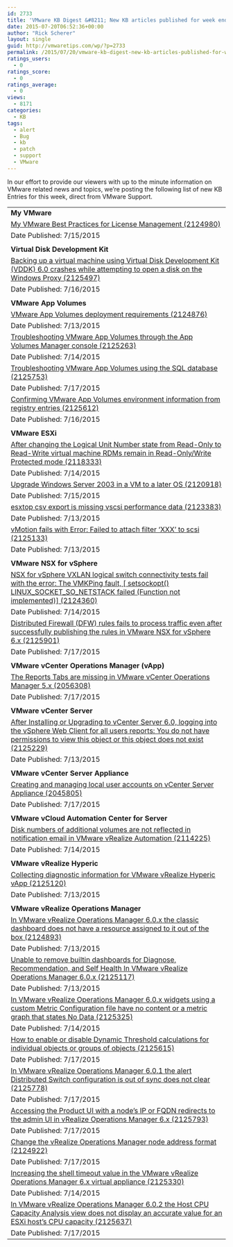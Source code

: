 ```yaml
---
id: 2733
title: 'VMware KB Digest &#8211; New KB articles published for week ending 7/18/15'
date: 2015-07-20T06:52:36+00:00
author: "Rick Scherer"
layout: single
guid: http://vmwaretips.com/wp/?p=2733
permalink: /2015/07/20/vmware-kb-digest-new-kb-articles-published-for-week-ending-71815/
ratings_users:
  - 0
ratings_score:
  - 0
ratings_average:
  - 0
views:
  - 8171
categories:
  - KB
tags:
  - alert
  - Bug
  - kb
  - patch
  - support
  - VMware
---
```

In our effort to provide our viewers with up to the minute information on VMware related news and topics, we&#8217;re posting the following list of new KB Entries for this week, direct from VMware Support.

<!--more-->

<table border="0" cellspacing="0" cellpadding="0">
  <tr>
    <td valign="top" width="727">
      <strong>My VMware</strong>
    </td>
  </tr>
  
  <tr>
    <td valign="top" width="727">
      <a href="http://vmw.re/1fYbPU4">My VMware Best Practices for License Management (2124980)</a>
    </td>
  </tr>
  
  <tr>
    <td valign="top" width="727">
      Date Published: 7/15/2015
    </td>
  </tr>
  
  <tr>
    <td valign="top" width="727">
    </td>
  </tr>
  
  <tr>
    <td valign="top" width="727">
      <strong>Virtual Disk Development Kit</strong>
    </td>
  </tr>
  
  <tr>
    <td valign="top" width="727">
      <a href="http://vmw.re/1KghVsQ">Backing up a virtual machine using Virtual Disk Development Kit (VDDK) 6.0 crashes while attempting to open a disk on the Windows Proxy (2125497)</a>
    </td>
  </tr>
  
  <tr>
    <td valign="top" width="727">
      Date Published: 7/16/2015
    </td>
  </tr>
  
  <tr>
    <td valign="top" width="727">
    </td>
  </tr>
  
  <tr>
    <td valign="top" width="727">
      <strong>VMware App Volumes</strong>
    </td>
  </tr>
  
  <tr>
    <td valign="top" width="727">
      <a href="http://vmw.re/1fYbPU8">VMware App Volumes deployment requirements (2124876)</a>
    </td>
  </tr>
  
  <tr>
    <td valign="top" width="727">
      Date Published: 7/13/2015
    </td>
  </tr>
  
  <tr>
    <td valign="top" width="727">
      <a href="http://vmw.re/1KghVJ6">Troubleshooting VMware App Volumes through the App Volumes Manager console (2125263)</a>
    </td>
  </tr>
  
  <tr>
    <td valign="top" width="727">
      Date Published: 7/14/2015
    </td>
  </tr>
  
  <tr>
    <td valign="top" width="727">
      <a href="http://vmw.re/1fYbS21">Troubleshooting VMware App Volumes using the SQL database (2125753)</a>
    </td>
  </tr>
  
  <tr>
    <td valign="top" width="727">
      Date Published: 7/17/2015
    </td>
  </tr>
  
  <tr>
    <td valign="top" width="727">
      <a href="http://vmw.re/1KghY7P">Confirming VMware App Volumes environment information from registry entries (2125612)</a>
    </td>
  </tr>
  
  <tr>
    <td valign="top" width="727">
      Date Published: 7/16/2015
    </td>
  </tr>
  
  <tr>
    <td valign="top" width="727">
    </td>
  </tr>
  
  <tr>
    <td valign="top" width="727">
      <strong>VMware ESXi</strong>
    </td>
  </tr>
  
  <tr>
    <td valign="top" width="727">
      <a href="http://vmw.re/1fYbQao">After changing the Logical Unit Number state from Read-Only to Read-Write virtual machine RDMs remain in Read-Only/Write Protected mode (2118333)</a>
    </td>
  </tr>
  
  <tr>
    <td valign="top" width="727">
      Date Published: 7/14/2015
    </td>
  </tr>
  
  <tr>
    <td valign="top" width="727">
      <a href="http://vmw.re/1KghY7R">Upgrade Windows Server 2003 in a VM to a later OS (2120918)</a>
    </td>
  </tr>
  
  <tr>
    <td valign="top" width="727">
      Date Published: 7/15/2015
    </td>
  </tr>
  
  <tr>
    <td valign="top" width="727">
      <a href="http://vmw.re/1fYbQaq">esxtop csv export is missing vscsi performance data (2123383)</a>
    </td>
  </tr>
  
  <tr>
    <td valign="top" width="727">
      Date Published: 7/13/2015
    </td>
  </tr>
  
  <tr>
    <td valign="top" width="727">
      <a href="http://vmw.re/1fYbQas">vMotion fails with Error: Failed to attach filter &#8216;XXX&#8217; to scsi (2125133)</a>
    </td>
  </tr>
  
  <tr>
    <td valign="top" width="727">
      Date Published: 7/13/2015
    </td>
  </tr>
  
  <tr>
    <td valign="top" width="727">
    </td>
  </tr>
  
  <tr>
    <td valign="top" width="727">
      <strong>VMware NSX for vSphere</strong>
    </td>
  </tr>
  
  <tr>
    <td valign="top" width="727">
      <a href="http://vmw.re/1fYbQau">NSX for vSphere VXLAN logical switch connectivity tests fail with the error: The VMKPing fault, [ setsockopt() LINUX_SOCKET_SO_NETSTACK failed (Function not implemented)] (2124360)</a>
    </td>
  </tr>
  
  <tr>
    <td valign="top" width="727">
      Date Published: 7/14/2015
    </td>
  </tr>
  
  <tr>
    <td valign="top" width="727">
      <a href="http://vmw.re/1fYbQaw">Distributed Firewall (DFW) rules fails to process traffic even after successfully publishing the rules in VMware NSX for vSphere 6.x (2125901)</a>
    </td>
  </tr>
  
  <tr>
    <td valign="top" width="727">
      Date Published: 7/17/2015
    </td>
  </tr>
  
  <tr>
    <td valign="top" width="727">
    </td>
  </tr>
  
  <tr>
    <td valign="top" width="727">
      <strong>VMware vCenter Operations Manager (vApp)</strong>
    </td>
  </tr>
  
  <tr>
    <td valign="top" width="727">
      <a href="http://vmw.re/1fYbQay">The Reports Tabs are missing in VMware vCenter Operations Manager 5.x (2056308)</a>
    </td>
  </tr>
  
  <tr>
    <td valign="top" width="727">
      Date Published: 7/17/2015
    </td>
  </tr>
  
  <tr>
    <td valign="top" width="727">
    </td>
  </tr>
  
  <tr>
    <td valign="top" width="727">
      <strong>VMware vCenter Server</strong>
    </td>
  </tr>
  
  <tr>
    <td valign="top" width="727">
      <a href="http://vmw.re/1KghVJc">After Installing or Upgrading to vCenter Server 6.0, logging into the vSphere Web Client for all users reports: You do not have permissions to view this object or this object does not exist (2125229)</a>
    </td>
  </tr>
  
  <tr>
    <td valign="top" width="727">
      Date Published: 7/13/2015
    </td>
  </tr>
  
  <tr>
    <td valign="top" width="727">
    </td>
  </tr>
  
  <tr>
    <td valign="top" width="727">
      <strong>VMware vCenter Server Appliance</strong>
    </td>
  </tr>
  
  <tr>
    <td valign="top" width="727">
      <a href="http://vmw.re/1KghVJe">Creating and managing local user accounts on vCenter Server Appliance (2045805)</a>
    </td>
  </tr>
  
  <tr>
    <td valign="top" width="727">
      Date Published: 7/17/2015
    </td>
  </tr>
  
  <tr>
    <td valign="top" width="727">
    </td>
  </tr>
  
  <tr>
    <td valign="top" width="727">
      <strong>VMware vCloud Automation Center for Server</strong>
    </td>
  </tr>
  
  <tr>
    <td valign="top" width="727">
      <a href="http://vmw.re/1fYbS2c">Disk numbers of additional volumes are not reflected in notification email in VMware vRealize Automation (2114225)</a>
    </td>
  </tr>
  
  <tr>
    <td valign="top" width="727">
      Date Published: 7/14/2015
    </td>
  </tr>
  
  <tr>
    <td valign="top" width="727">
    </td>
  </tr>
  
  <tr>
    <td valign="top" width="727">
      <strong>VMware vRealize Hyperic</strong>
    </td>
  </tr>
  
  <tr>
    <td valign="top" width="727">
      <a href="http://vmw.re/1KghVJg">Collecting diagnostic information for VMware vRealize Hyperic vApp (2125120)</a>
    </td>
  </tr>
  
  <tr>
    <td valign="top" width="727">
      Date Published: 7/13/2015
    </td>
  </tr>
  
  <tr>
    <td valign="top" width="727">
    </td>
  </tr>
  
  <tr>
    <td valign="top" width="727">
      <strong>VMware vRealize Operations Manager</strong>
    </td>
  </tr>
  
  <tr>
    <td valign="top" width="727">
      <a href="http://vmw.re/1KghY81">In VMware vRealize Operations Manager 6.0.x the classic dashboard does not have a resource assigned to it out of the box (2124893)</a>
    </td>
  </tr>
  
  <tr>
    <td valign="top" width="727">
      Date Published: 7/13/2015
    </td>
  </tr>
  
  <tr>
    <td valign="top" width="727">
      <a href="http://vmw.re/1KghVJk">Unable to remove builtin dashboards for Diagnose, Recommendation, and Self Health In VMware vRealize Operations Manager 6.0.x (2125117)</a>
    </td>
  </tr>
  
  <tr>
    <td valign="top" width="727">
      Date Published: 7/13/2015
    </td>
  </tr>
  
  <tr>
    <td valign="top" width="727">
      <a href="http://vmw.re/1KghVJo">In VMware vRealize Operations Manager 6.0.x widgets using a custom Metric Configuration file have no content or a metric graph that states No Data (2125325)</a>
    </td>
  </tr>
  
  <tr>
    <td valign="top" width="727">
      Date Published: 7/14/2015
    </td>
  </tr>
  
  <tr>
    <td valign="top" width="727">
      <a href="http://vmw.re/1KghVZE">How to enable or disable Dynamic Threshold calculations for individual objects or groups of objects (2125615)</a>
    </td>
  </tr>
  
  <tr>
    <td valign="top" width="727">
      Date Published: 7/17/2015
    </td>
  </tr>
  
  <tr>
    <td valign="top" width="727">
      <a href="http://vmw.re/1KghYoj">In VMware vRealize Operations Manager 6.0.1 the alert Distributed Switch configuration is out of sync does not clear (2125778)</a>
    </td>
  </tr>
  
  <tr>
    <td valign="top" width="727">
      Date Published: 7/17/2015
    </td>
  </tr>
  
  <tr>
    <td valign="top" width="727">
      <a href="http://vmw.re/1fYbS2j">Accessing the Product UI with a node&#8217;s IP or FQDN redirects to the admin UI in vRealize Operations Manager 6.x (2125793)</a>
    </td>
  </tr>
  
  <tr>
    <td valign="top" width="727">
      Date Published: 7/17/2015
    </td>
  </tr>
  
  <tr>
    <td valign="top" width="727">
      <a href="http://vmw.re/1fYbT68">Change the vRealize Operations Manager node address format (2124922)</a>
    </td>
  </tr>
  
  <tr>
    <td valign="top" width="727">
      Date Published: 7/17/2015
    </td>
  </tr>
  
  <tr>
    <td valign="top" width="727">
      <a href="http://vmw.re/1KghVZG">Increasing the shell timeout value in the VMware vRealize Operations Manager 6.x virtual appliance (2125330)</a>
    </td>
  </tr>
  
  <tr>
    <td valign="top" width="727">
      Date Published: 7/14/2015
    </td>
  </tr>
  
  <tr>
    <td valign="top" width="727">
      <a href="http://vmw.re/1KghYop">In VMware vRealize Operations Manager 6.0.2 the Host CPU Capacity Analysis view does not display an accurate value for an ESXi host&#8217;s CPU capacity (2125637)</a>
    </td>
  </tr>
  
  <tr>
    <td valign="top" width="727">
      Date Published: 7/17/2015
    </td>
  </tr>
</table>

<div class="feedflare">
</div>